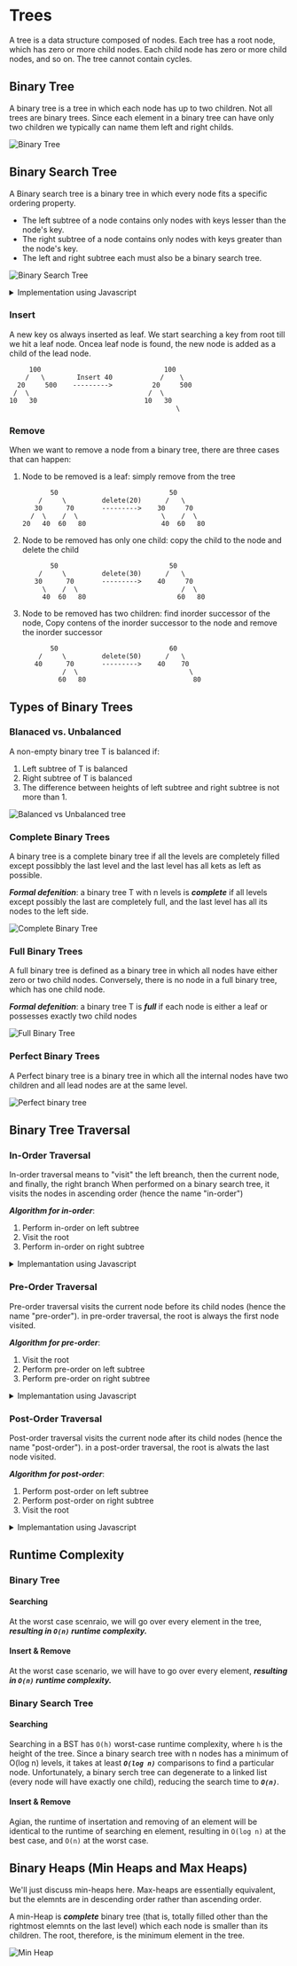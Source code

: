 # Trees

A tree is a data structure composed of nodes. Each tree has a root node, which has zero or more child nodes.
Each child node has zero or more child nodes, and so on.
The tree cannot contain cycles.

## Binary Tree

A binary tree is a tree in which each node has up to two children. Not all trees are binary trees.
Since each element in a binary tree can have only two children we typically can name them left and right childs.

![Binary Tree](https://www.geeksforgeeks.org/wp-content/uploads/binary-tree-to-DLL.png)

## Binary Search Tree

A Binary search tree is a binary tree in which every node fits a specific ordering property.
* The left subtree of a node contains only nodes with keys lesser than the node's key.
* The right subtree of a node contains only nodes with keys greater than the node's key.
* The left and right subtree each must also be a binary search tree.

![Binary Search Tree](https://media.geeksforgeeks.org/wp-content/uploads/BSTSearch.png)


<details>
  <summary>Implementation using Javascript</summary>
  
  ```jsx
  class Node { 
    constructor(data) { 
        this.data = data; 
        this.left = null; 
        this.right = null; 
    } 
} 

class BinarySearchTree {
  constructor() {
    this.root = null
  }

  insert(data) {
    const newNode = new Node(data);

    if(this.root === null){
      this.root = newNode;
    } else {
      this.insertNode(this.root, newNode)
    }
  }

  insertNode(node, newNode) {
    if(newNode.data > node.data) { // Go Right
      if(node.right === null) {
        node.right = newNode;
      } else {
        this.insertNode(node.right, newNode)
      }
    } else { // Go Left
      if(node.left === null) {
        node.left = newNode;
      } else {
        this.insertNode(node.left, newNode)
      }
    }
  }

  
  remove(data) {
    this.root = this.removeNode(this.root, data)
  }

  removeNode(node, key) {
    if(node === null) return null;
    else if(key > node.data) { // Go right
      node.right = this.removeNode(node.right, key);
      return node;
    } else if(key < node.data) { // Go left
      node.left = this.removeNode(node.left, key);
      return node;
    } else { // Delete this node

      // Case 1: delete a leaf
      if(node.left === null && node.right === null) {
        node = null;
        return node;
      }

      // Case 2: delete a node with one child
      if(node.left === null) {
        node = node.right;
        return node;
      }
      else if(node.right === null) {
        node = node.left;
        return node;
      }

      // Case 3: delete a node with two children
      const successor = this.findMinNode(node.right);
      node.data = successor.data;

      node.right = this.removeNode(node.right, successor.data);
      return node;
    }
  }

  findMinNode(node) { 
    // if left of a node is null 
    // then it must be minimum node 
    if(node.left === null) 
      return node; 
    else
      return this.findMinNode(node.left); 
    } 
}
  ```
</details>


### Insert

A new key os always inserted as leaf. We start searching a key from root till we hit a leaf node. Oncea leaf node is found, the new node is added as a child of the lead node.

         100                               100
        /   \        Insert 40            /    \
      20     500    --------->          20     500 
     /  \                              /  \  
    10   30                           10   30
                                              \   

### Remove

When we want to remove a node from a binary tree, there are three cases that can happen:
1) Node to be removed is a leaf: simply remove from the tree

              50                            50
           /     \         delete(20)      /   \
          30      70       --------->    30     70 
         /  \    /  \                     \    /  \ 
       20   40  60   80                   40  60   80

2) Node to be removed has only one child: copy the child to the node and delete the child

              50                            50
           /     \         delete(30)      /   \
          30      70       --------->    40     70 
            \    /  \                          /  \ 
            40  60   80                       60   80

3) Node to be removed has two children: find inorder successor of the node, Copy contens of the inorder successor to the node and remove the inorder successor

              50                            60
           /     \         delete(50)      /   \
          40      70       --------->    40    70 
                 /  \                            \ 
                60   80                           80

## Types of Binary Trees

### Blanaced vs. Unbalanced

A non-empty binary tree T is balanced if:
1) Left subtree of T is balanced
2) Right subtree of T is balanced
3) The difference between heights of left subtree and right subtree is not more than 1.

![Balanced vs Unbalanced tree](https://media.geeksforgeeks.org/wp-content/uploads/tree.jpg)

### Complete Binary Trees

A binary tree is a complete binary tree if all the levels are completely filled except possibbly the last level and the last level has all kets as left as possible.

***Formal defenition***:
a binary tree T with n levels is ***complete*** if all levels except possibly the last are completely full, and the last level has all its nodes to the left side.

![Complete Binary Tree](https://media.geeksforgeeks.org/wp-content/uploads/20200218123136/Side-Ways-Traversal-Input.png)

### Full Binary Trees

A full binary tree is defined as a binary tree in which all nodes have either zero or two child nodes. Conversely, there is no node in a full binary tree, which has one child node.

***Formal defenition***:
a binary tree T is ***full*** if each node is either a leaf or possesses exactly two child nodes

![Full Binary Tree](https://media.geeksforgeeks.org/wp-content/uploads/CompleteBinaryTree.png)


### Perfect Binary Trees

A Perfect binary tree is a binary tree in which all the internal nodes have two children and all lead nodes are at the same level.

![Perfect binary tree](https://i.stack.imgur.com/x8d4D.png)


## Binary Tree Traversal

### In-Order Traversal

In-order traversal means to "visit" the left breanch, then the current node, and finally, the right branch
When performed on a binary search tree, it visits the nodes in ascending order (hence the name "in-order")

***Algorithm for in-order***:

1) Perform in-order on left subtree
2) Visit the root
3) Perform in-order on right subtree

<details>
  <summary>Implemantation using Javascript</summary>
  
  ```jsx
  inorder(node) { 
    if(node !== null) { 
        this.inorder(node.left); 
        console.log(node.data); 
        this.inorder(node.right); 
    } 
  } 
  ```
</details>

### Pre-Order Traversal

Pre-order traversal visits the current node before its child nodes (hence the name "pre-order").
in pre-order traversal, the root is always the first node visited.

***Algorithm for pre-order***:

1) Visit the root
2) Perform pre-order on left subtree
3) Perform pre-order on right subtree


<details>
  <summary>Implemantation using Javascript</summary>
  
  ```jsx
  preorder(node) { 
    if(node !== null) { 
        console.log(node.data); 
        this.preorder(node.left); 
        this.preorder(node.right); 
    } 
  } 
  ```
</details>

### Post-Order Traversal

Post-order traversal visits the current node after its child nodes (hence the name "post-order").
in a post-order traversal, the root is alwats the last node visited.

***Algorithm for post-order***:

1) Perform post-order on left subtree
2) Perform post-order on right subtree
3) Visit the root


<details>
  <summary>Implemantation using Javascript</summary>
  
  ```jsx
  postorder(node) { 
    if(node !== null) { 
        this.postorder(node.left); 
        this.postorder(node.right); 
        console.log(node.data); 
    } 
  } 
  ```
</details>

## Runtime Complexity

### Binary Tree

#### Searching

At the worst case scenraio, we will go over every element in the tree, ***resulting in `O(n)` runtime complexity.***

#### Insert & Remove

At the worst case scenario, we will have to go over every element, ***resulting in `O(n)` runtime complexity.***

### Binary Search Tree

#### Searching

Searching in a BST has `O(h)` worst-case runtime complexity, where `h` is the height of the tree. Since a binary search tree with n nodes has a minimum of O(log n) levels, it takes at least ***`O(log n)`*** comparisons to find a particular node. Unfortunately, a binary serch tree can degenerate to a linked list (every node will have exactly one child), reducing the search time to ***`O(n)`***.

#### Insert & Remove

Agian, the runtime of insertation and removing of an element will be identical to the runtime of searching en element, resulting in `O(log n)` at the best case, and `O(n)` at the worst case.

## Binary Heaps (Min Heaps and Max Heaps)

We'll just discuss min-heaps here. Max-heaps are essentially equivalent, but the elemnts are in descending order rather than ascending order.

A min-Heap is ***complete*** binary tree (that is, totally filled other than the rightmost elemnts on the last level) which each node is smaller than its children.
The root, therefore, is the minimum element in the tree.

![Min Heap](https://camo.githubusercontent.com/c8a60ba2f777cfcd853df066ed0b822fe101cfd2/68747470733a2f2f75706c6f61642e77696b696d656469612e6f72672f77696b6970656469612f636f6d6d6f6e732f352f35632f42696e6172792d686561702e706e67)
